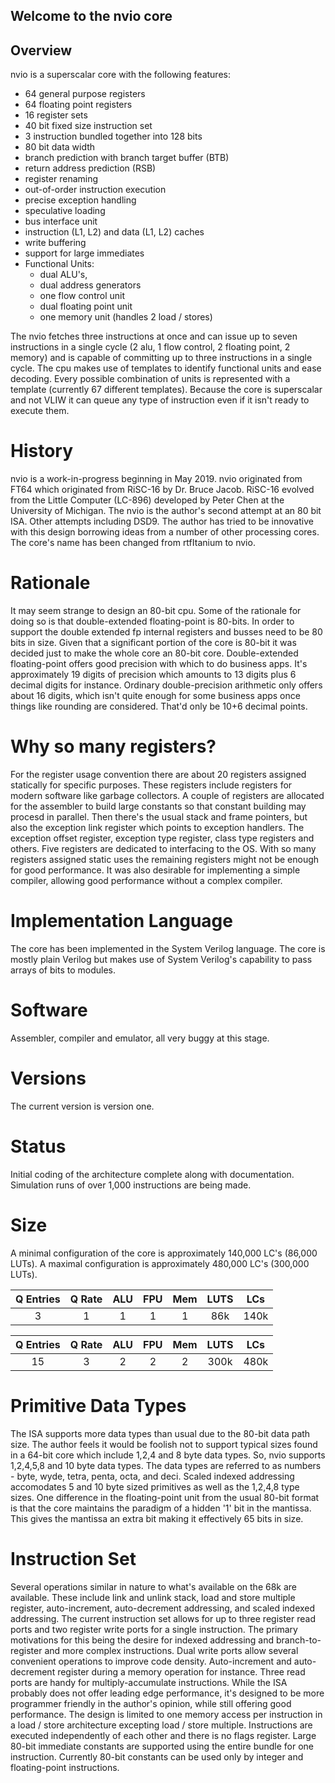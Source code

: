 ## Welcome to the nvio core

## Overview
nvio is a superscalar core with the following features:
- 64 general purpose registers
- 64 floating point registers
- 16 register sets
- 40 bit fixed size instruction set
- 3 instruction bundled together into 128 bits
- 80 bit data width
- branch prediction with branch target buffer (BTB)
- return address prediction (RSB)
- register renaming
- out-of-order instruction execution
- precise exception handling
- speculative loading
- bus interface unit
- instruction (L1, L2) and data (L1, L2) caches
- write buffering
- support for large immediates
- Functional Units:
	- dual ALU's,
	- dual address generators
	- one flow control unit
	- dual floating point unit
	- one memory unit (handles 2 load / stores)

The nvio fetches three instructions at once and can issue up to seven instructions in a single cycle (2 alu, 1 flow control, 2 floating point, 2 memory) and is capable of committing up to three instructions in a single cycle. The cpu makes use of templates to identify functional units and ease decoding. Every possible combination of units is represented with a template (currently 67 different templates). Because the core is superscalar and not VLIW it can queue any type of instruction even if it isn't ready to execute them. 

# History
nvio is a work-in-progress beginning in May 2019. nvio originated from FT64 which originated from RiSC-16 by Dr. Bruce Jacob. RiSC-16 evolved from the Little Computer (LC-896) developed by Peter Chen at the University of Michigan. The nvio is the author's second attempt at an 80 bit ISA. Other attempts including DSD9. The author has tried to be innovative with this design borrowing ideas from a number of other processing cores. The core's name has been changed from rtfItanium to nvio.

# Rationale
It may seem strange to design an 80-bit cpu. Some of the rationale for doing so is that double-extended floating-point is 80-bits. In order to support the double extended fp internal registers and busses need to be 80 bits in size. Given that a significant portion of the core is 80-bit it was decided just to make the whole core an 80-bit core. Double-extended floating-point offers good precision with which to do business apps. It's approximately 19 digits of precision which amounts to 13 digits plus 6 decimal digits for instance. Ordinary double-precision arithmetic only offers about 16 digits, which isn't quite enough for some business apps once things like rounding are considered. That'd only be 10+6 decimal points. 

# Why so many registers?
For the register usage convention there are about 20 registers assigned statically for specific purposes. These registers include registers for modern software like garbage collectors. A couple of registers are allocated for the assembler to build large constants so that constant building may procesd in parallel. Then there's the usual stack and frame pointers, but also the exception link register which points to exception handlers. The exception offset register, exception type register, class type registers and others. Five registers are dedicated to interfacing to the OS. With so many registers assigned static uses the remaining registers might not be enough for good performance. It was also desirable for implementing a simple compiler, allowing good performance without a complex compiler.

# Implementation Language
The core has been implemented in the System Verilog language. The core is mostly plain Verilog but makes use of System Verilog's capability to pass arrays of bits to modules.

# Software
Assembler, compiler and emulator, all very buggy at this stage.

# Versions
The current version is version one.

# Status
Initial coding of the architecture complete along with documentation. Simulation runs of over 1,000 instructions are being made.

# Size
A minimal configuration of the core is approximately 140,000 LC's (86,000 LUTs). A maximal configuration is approximately  480,000 LC's (300,000 LUTs).

|Q Entries| Q Rate | ALU | FPU | Mem | LUTS |  LCs  |
|:-------:|:------:|:---:|:---:|:---:|:----:|:-----:|
|    3    |    1   |  1  |  1  |  1  |  86k |  140k |

|Q Entries| Q Rate | ALU | FPU | Mem | LUTS |  LCs  |
|:-------:|:------:|:---:|:---:|:---:|:----:|:-----:|
|   15    |    3   |  2  |  2  |  2  | 300k |  480k |

# Primitive Data Types
The ISA supports more data types than usual due to the 80-bit data path size. The author feels it would be foolish not to support typical sizes found in a 64-bit core which include 1,2,4 and 8 byte data types. So, nvio supports 1,2,4,5,8 and 10 byte data types. The data types are referred to as numbers - byte, wyde, tetra, penta, octa, and deci. Scaled indexed addressing accomodates 5 and 10 byte sized primitives as well as the 1,2,4,8 type sizes.
One difference in the floating-point unit from the usual 80-bit format is that the core maintains the paradigm of a hidden '1' bit in the mantissa. This gives the mantissa an extra bit making it effectively 65 bits in size.

# Instruction Set
Several operations similar in nature to what's available on the 68k are available. These include link and unlink stack, load and store multiple register, auto-increment, auto-decrement addressing, and scaled indexed addressing.
The current instruction set allows for up to three register read ports and two register write ports for a single instruction. The primary motivations for this being the desire for indexed addressing and branch-to-register and more complex instructions. Dual write ports allow several convenient operations to improve code density. Auto-increment and auto-decrement register during a memory operation for instance. Three read ports are handy for multiply-accumulate instructions. While the ISA probably does not offer leading edge performance, it's designed to be more programmer friendly in the author's opinion, while still offering good performance.
The design is limited to one memory access per instruction in a load / store architecture excepting load / store multiple.
Instructions are executed independently of each other and there is no flags register.
Large 80-bit immediate constants are supported using the entire bundle for one instruction. Currently 80-bit constants can be used only by integer and floating-point instructions.

